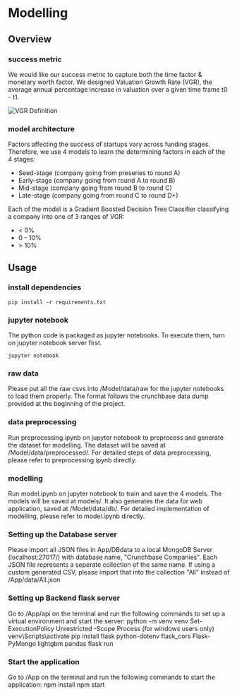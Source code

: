 # Modelling
## Overview
### success metric
We would like our success metric to capture both the time factor & monetary worth factor. We designed Valuation Growth Rate (VGR), the average annual percentage increase in valuation over a given time frame t0 - t1.

![VGR Definition](img/vgr.png)
### model architecture
Factors affecting the success of startups vary across funding stages. Therefore, we use 4 models to learn the determining factors in each of the 4 stages:
- Seed-stage (company going from preseries to round A)
- Early-stage (company going from round A to round B)
- Mid-stage (company going from round B to round C)
- Late-stage (company going from round C to round D+)

Each of the model is a Gradient Boosted Decision Tree Classifier classifying a company into one of 3 ranges of VGR:
- < 0%
- 0 - 10%
- \> 10%

## Usage
### install dependencies
```pip install -r requirements.txt```
### jupyter notebook
The python code is packaged as jupyter notebooks. To execute them, turn on jupyter notebook server first.

```jupyter notebook```
### raw data
Please put all the raw csvs into /Model/data/raw for the jupyter notebooks to load them properly. The format follows the crunchbase data dump provided at the beginning of the project.

### data preprocessing
Run preprocessing.ipynb on jupyter notebook to preprocess and generate the dataset for modelling. The dataset will be saved at /Model/data/preprocessed/. For detailed steps of data preprocessing, please refer to preprocessing.ipynb directly.

### modelling
Run model.ipynb on jupyter notebook to train and save the 4 models. The models will be saved at models/. It also generates the data for web application, saved at /Model/data/db/. For detailed implementation of modelling, please refer to model.ipynb directly.

### Setting up the Database server
Please import all JSON files in App/DBdata to a local MongoDB Server (localhost:27017/) with database name, "Crunchbase Companies". Each JSON file represents a seperate collection of the same name. If using a custom generated CSV, please import that into the collection "All" instead of /App/data/All.json

### Setting up Backend flask server
Go to /App/api on the terminal and run the following commands to set up a virtual environment and start the server:
python -m venv venv
Set-ExecutionPolicy Unrestricted -Scope Process (for windows users only)
venv\Scripts\activate
pip install flask python-dotenv flask_cors Flask-PyMongo lightgbm pandas
flask run

### Start the application
Go to /App on the terminal and run the following commands to start the application:
npm install
npm start